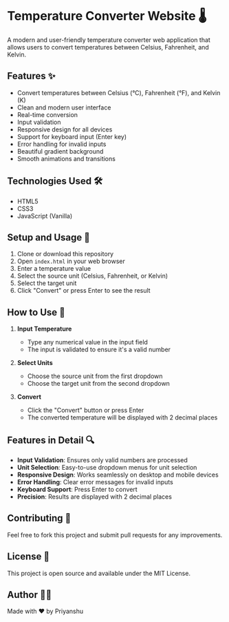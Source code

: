 # Temperature Converter Website 🌡️

A modern and user-friendly temperature converter web application that allows users to convert temperatures between Celsius, Fahrenheit, and Kelvin.

## Features ✨

- Convert temperatures between Celsius (°C), Fahrenheit (°F), and Kelvin (K)
- Clean and modern user interface
- Real-time conversion
- Input validation
- Responsive design for all devices
- Support for keyboard input (Enter key)
- Error handling for invalid inputs
- Beautiful gradient background
- Smooth animations and transitions

## Technologies Used 🛠️

- HTML5
- CSS3
- JavaScript (Vanilla)

## Setup and Usage 🚀

1. Clone or download this repository
2. Open `index.html` in your web browser
3. Enter a temperature value
4. Select the source unit (Celsius, Fahrenheit, or Kelvin)
5. Select the target unit
6. Click "Convert" or press Enter to see the result

## How to Use 📝

1. **Input Temperature**
   - Type any numerical value in the input field
   - The input is validated to ensure it's a valid number

2. **Select Units**
   - Choose the source unit from the first dropdown
   - Choose the target unit from the second dropdown

3. **Convert**
   - Click the "Convert" button or press Enter
   - The converted temperature will be displayed with 2 decimal places

## Features in Detail 🔍

- **Input Validation**: Ensures only valid numbers are processed
- **Unit Selection**: Easy-to-use dropdown menus for unit selection
- **Responsive Design**: Works seamlessly on desktop and mobile devices
- **Error Handling**: Clear error messages for invalid inputs
- **Keyboard Support**: Press Enter to convert
- **Precision**: Results are displayed with 2 decimal places

## Contributing 🤝

Feel free to fork this project and submit pull requests for any improvements.

## License 📄

This project is open source and available under the MIT License.

## Author 👨‍💻

Made with ❤️ by Priyanshu 